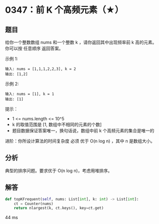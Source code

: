 # 0347：前 K 个高频元素（★）


## 题目

给你一个整数数组 nums 和一个整数 k ，请你返回其中出现频率前 k 高的元素。
你可以按 任意顺序 返回答案。


示例 1:

	输入: nums = [1,1,1,2,2,3], k = 2
	输出: [1,2]

示例 2:

	输入: nums = [1], k = 1
	输出: [1]


提示：

- 1 <= nums.length <= 10^5
- k 的取值范围是 [1, 数组中不相同的元素的个数]
- 题目数据保证答案唯一，换句话说，数组中前 k 个高频元素的集合是唯一的
 
进阶：你所设计算法的时间复杂度 必须 优于 O(n log n) ，其中 n 是数组大小。

## 分析

典型的排序问题。要求优于 O(n log n)，考虑用堆排序。

## 解答

```python
def topKFrequent(self, nums: List[int], k: int) -> List[int]:
	ct = Counter(nums)
	return nlargest(k, ct.keys(), key=ct.get)
```
44 ms

